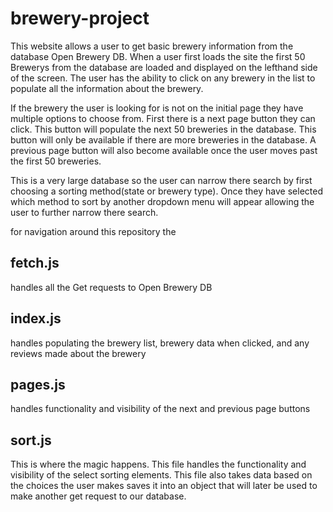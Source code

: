 # brewery-project
This website allows a user to get basic brewery information from the database Open Brewery DB.  When a user first loads the site the first 50 Brewerys from the database are loaded and displayed on the lefthand side of the screen.  The user has the ability to click on any brewery in the list to populate all the information about the brewery.

If the brewery the user is looking for is not on the initial page they have multiple options to choose from.  First there is a next page button they can click. This button will populate the next 50 breweries in the database.  This button will only be available if there are more breweries in the database. A previous page button will also become available once the user moves past the first 50 breweries.

This is a very large database so the user can narrow there search by first choosing a sorting method(state or brewery type).  Once they have selected which method to sort by another dropdown menu will appear allowing the user to further narrow there search.

for navigation around this repository the 

## fetch.js 
handles all the Get requests to Open Brewery DB

## index.js
handles populating the brewery list, brewery data when clicked, and any reviews made about the brewery

## pages.js
handles functionality and visibility of the next and previous page buttons

## sort.js
This is where the magic happens.  This file handles the functionality and visibility of the select sorting elements.  This file also takes data based on the choices the user makes saves it into an object that will later be used to make another get request to our database.